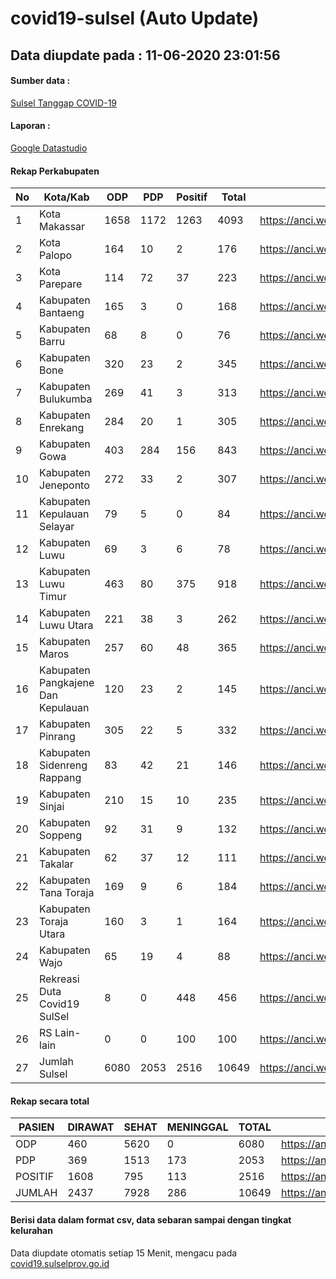 
# covid19-sulsel (Auto Update)

## Data diupdate pada : 11-06-2020 23:01:56

#### Sumber data :
[Sulsel Tanggap COVID-19](https://covid19.sulselprov.go.id)

#### Laporan :
[Google Datastudio](https://datastudio.google.com/s/jythWGc1j4w)

#### Rekap Perkabupaten 
|No|Kota/Kab|ODP|PDP|Positif|Total|Link|
| --- | --- | --- | --- | --- | --- | --- |
|1|Kota Makassar|1658|1172|1263|4093|https://anci.web.id/cor/kota_makassar|
|2|Kota Palopo|164|10|2|176|https://anci.web.id/cor/kota_palopo|
|3|Kota Parepare|114|72|37|223|https://anci.web.id/cor/kota_parepare|
|4|Kabupaten Bantaeng|165|3|0|168|https://anci.web.id/cor/kabupaten_bantaeng|
|5|Kabupaten Barru|68|8|0|76|https://anci.web.id/cor/kabupaten_barru|
|6|Kabupaten Bone|320|23|2|345|https://anci.web.id/cor/kabupaten_bone|
|7|Kabupaten Bulukumba|269|41|3|313|https://anci.web.id/cor/kabupaten_bulukumba|
|8|Kabupaten Enrekang|284|20|1|305|https://anci.web.id/cor/kabupaten_enrekang|
|9|Kabupaten Gowa|403|284|156|843|https://anci.web.id/cor/kabupaten_gowa|
|10|Kabupaten Jeneponto|272|33|2|307|https://anci.web.id/cor/kabupaten_jeneponto|
|11|Kabupaten Kepulauan Selayar|79|5|0|84|https://anci.web.id/cor/kabupaten_kepulauan_selayar|
|12|Kabupaten Luwu|69|3|6|78|https://anci.web.id/cor/kabupaten_luwu|
|13|Kabupaten Luwu Timur|463|80|375|918|https://anci.web.id/cor/kabupaten_luwu_timur|
|14|Kabupaten Luwu Utara|221|38|3|262|https://anci.web.id/cor/kabupaten_luwu_utara|
|15|Kabupaten Maros|257|60|48|365|https://anci.web.id/cor/kabupaten_maros|
|16|Kabupaten Pangkajene Dan Kepulauan|120|23|2|145|https://anci.web.id/cor/kabupaten_pangkajene_dan_kepulauan|
|17|Kabupaten Pinrang|305|22|5|332|https://anci.web.id/cor/kabupaten_pinrang|
|18|Kabupaten Sidenreng Rappang|83|42|21|146|https://anci.web.id/cor/kabupaten_sidenreng_rappang|
|19|Kabupaten Sinjai|210|15|10|235|https://anci.web.id/cor/kabupaten_sinjai|
|20|Kabupaten Soppeng|92|31|9|132|https://anci.web.id/cor/kabupaten_soppeng|
|21|Kabupaten Takalar|62|37|12|111|https://anci.web.id/cor/kabupaten_takalar|
|22|Kabupaten Tana Toraja|169|9|6|184|https://anci.web.id/cor/kabupaten_tana_toraja|
|23|Kabupaten Toraja Utara|160|3|1|164|https://anci.web.id/cor/kabupaten_toraja_utara|
|24|Kabupaten Wajo|65|19|4|88|https://anci.web.id/cor/kabupaten_wajo|
|25|Rekreasi Duta Covid19 SulSel|8|0|448|456|https://anci.web.id/cor/rekreasi_duta_covid19_sulsel|
|26|RS Lain-lain|0|0|100|100|https://anci.web.id/cor/rs_lain-lain|
|27|Jumlah Sulsel|6080|2053|2516|10649|https://anci.web.id/cor/jumlah_sulsel|

#### Rekap secara total

| PASIEN | DIRAWAT | SEHAT | MENINGGAL | TOTAL | LINK |
| ---- | -------- | ---- | ---- |  ---- | ---- |
| ODP | 460 | 5620 | 0 | 6080 | https://anci.web.id/cor/odp_detail.html |
| PDP | 369 | 1513 | 173 | 2053 | https://anci.web.id/cor/pdp_detail.html |
| POSITIF | 1608 | 795 | 113 | 2516 | https://anci.web.id/cor/positif_detail.html |
| JUMLAH | 2437 | 7928 | 286 | 10649 | https://anci.web.id/cor/jumlah_sulsel/ |

 
#### Berisi data dalam format csv, data sebaran sampai dengan tingkat kelurahan

Data diupdate otomatis setiap 15 Menit, mengacu pada [covid19.sulselprov.go.id](https://covid19.sulselprov.go.id)

